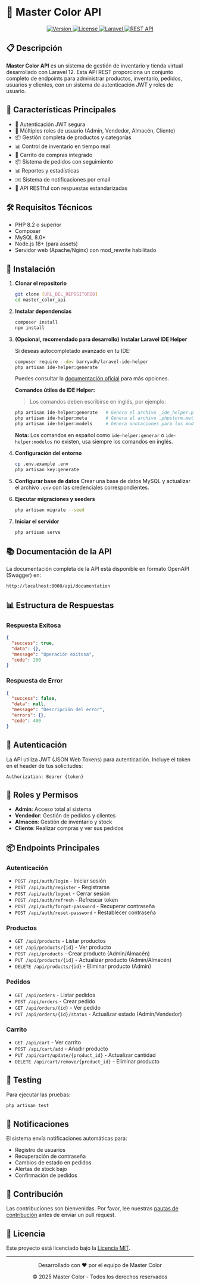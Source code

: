 # 🎨 Master Color API

<div align="center">
  <p>
    <a href="#">
      <img src="https://img.shields.io/badge/version-1.0.0-blue" alt="Version">
    </a>
    <a href="LICENSE">
      <img src="https://img.shields.io/badge/license-MIT-green" alt="License">
    </a>
    <a href="https://laravel.com">
      <img src="https://img.shields.io/badge/Laravel-12.x-FF2D20?logo=laravel" alt="Laravel">
    </a>
    <a href="#">
      <img src="https://img.shields.io/badge/API-REST-4CAF50" alt="REST API">
    </a>
  </p>
</div>

## 📋 Descripción

**Master Color API** es un sistema de gestión de inventario y tienda virtual desarrollado con Laravel 12. Esta API REST proporciona un conjunto completo de endpoints para administrar productos, inventario, pedidos, usuarios y clientes, con un sistema de autenticación JWT y roles de usuario.

## 🚀 Características Principales

- 🔐 Autenticación JWT segura
- 👥 Múltiples roles de usuario (Admin, Vendedor, Almacén, Cliente)
- 📦 Gestión completa de productos y categorías
- 📊 Control de inventario en tiempo real
- 🛒 Carrito de compras integrado
- 📦 Sistema de pedidos con seguimiento
- 📊 Reportes y estadísticas
- ✉️ Sistema de notificaciones por email
- 📱 API RESTful con respuestas estandarizadas

## 🛠️ Requisitos Técnicos

- PHP 8.2 o superior
- Composer
- MySQL 8.0+
- Node.js 18+ (para assets)
- Servidor web (Apache/Nginx) con mod_rewrite habilitado

## 🚀 Instalación

1. **Clonar el repositorio**
   ```bash
   git clone [URL_DEL_REPOSITORIO]
   cd master_color_api
   ```

2. **Instalar dependencias**
   ```bash
   composer install
   npm install
   ```

3. **(Opcional, recomendado para desarrollo) Instalar Laravel IDE Helper**
   
   Si deseas autocompletado avanzado en tu IDE:
   ```bash
   composer require --dev barryvdh/laravel-ide-helper
   php artisan ide-helper:generate
   ```
   Puedes consultar la [documentación oficial](https://github.com/barryvdh/laravel-ide-helper) para más opciones.

   **Comandos útiles de IDE Helper:**
   > Los comandos deben escribirse en inglés, por ejemplo:
   ```bash
   php artisan ide-helper:generate   # Genera el archivo _ide_helper.php
   php artisan ide-helper:meta       # Genera el archivo .phpstorm.meta.php
   php artisan ide-helper:models     # Genera anotaciones para los modelos (añade --nowrite para solo mostrar en consola)
   ```
   **Nota:** Los comandos en español como `ide-helper:generar` o `ide-helper:modelos` no existen, usa siempre los comandos en inglés.

3. **Configuración del entorno**
   ```bash
   cp .env.example .env
   php artisan key:generate
   ```

4. **Configurar base de datos**
   Crear una base de datos MySQL y actualizar el archivo `.env` con las credenciales correspondientes.

5. **Ejecutar migraciones y seeders**
   ```bash
   php artisan migrate --seed
   ```

6. **Iniciar el servidor**
   ```bash
   php artisan serve
   ```

## 📚 Documentación de la API

La documentación completa de la API está disponible en formato OpenAPI (Swagger) en:

```
http://localhost:8000/api/documentation
```

## 📊 Estructura de Respuestas

### Respuesta Exitosa
```json
{
  "success": true,
  "data": {},
  "message": "Operación exitosa",
  "code": 200
}
```

### Respuesta de Error
```json
{
  "success": false,
  "data": null,
  "message": "Descripción del error",
  "errors": {},
  "code": 400
}
```

## 🔐 Autenticación

La API utiliza JWT (JSON Web Tokens) para autenticación. Incluye el token en el header de tus solicitudes:

```
Authorization: Bearer {token}
```

## 👥 Roles y Permisos

- **Admin**: Acceso total al sistema
- **Vendedor**: Gestión de pedidos y clientes
- **Almacén**: Gestión de inventario y stock
- **Cliente**: Realizar compras y ver sus pedidos

## 📦 Endpoints Principales

### Autenticación
- `POST /api/auth/login` - Iniciar sesión
- `POST /api/auth/register` - Registrarse
- `POST /api/auth/logout` - Cerrar sesión
- `POST /api/auth/refresh` - Refrescar token
- `POST /api/auth/forgot-password` - Recuperar contraseña
- `POST /api/auth/reset-password` - Restablecer contraseña

### Productos
- `GET /api/products` - Listar productos
- `GET /api/products/{id}` - Ver producto
- `POST /api/products` - Crear producto (Admin/Almacén)
- `PUT /api/products/{id}` - Actualizar producto (Admin/Almacén)
- `DELETE /api/products/{id}` - Eliminar producto (Admin)

### Pedidos
- `GET /api/orders` - Listar pedidos
- `POST /api/orders` - Crear pedido
- `GET /api/orders/{id}` - Ver pedido
- `PUT /api/orders/{id}/status` - Actualizar estado (Admin/Vendedor)

### Carrito
- `GET /api/cart` - Ver carrito
- `POST /api/cart/add` - Añadir producto
- `PUT /api/cart/update/{product_id}` - Actualizar cantidad
- `DELETE /api/cart/remove/{product_id}` - Eliminar producto

## 🧪 Testing

Para ejecutar las pruebas:

```bash
php artisan test
```

## 📧 Notificaciones

El sistema envía notificaciones automáticas para:
- Registro de usuarios
- Recuperación de contraseña
- Cambios de estado en pedidos
- Alertas de stock bajo
- Confirmación de pedidos

## 🤝 Contribución

Las contribuciones son bienvenidas. Por favor, lee nuestras [pautas de contribución](CONTRIBUTING.md) antes de enviar un pull request.

## 📄 Licencia

Este proyecto está licenciado bajo la [Licencia MIT](LICENSE).

---

<div align="center">
  <p>Desarrollado con ❤️ por el equipo de Master Color</p>
  <p>© 2025 Master Color - Todos los derechos reservados</p>
</div>
